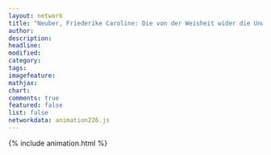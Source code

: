 ```yaml
---
layout: network
title: "Neuber, Friederike Caroline: Die von der Weisheit wider die Unwissenheit beschützte Schauspielkunst (1736)"
author:
description:
headline:
modified:
category:
tags:
imagefeature: 
mathjax: 
chart: 
comments: true
featured: false
list: false
networkdata: animation226.js
---
```

{% include animation.html %}
